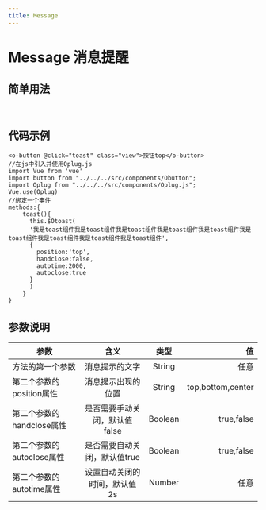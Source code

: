 ```yaml
---
title: Message 
---
```

# Message 消息提醒

## 简单用法 
</br>

<ClientOnly>
  <Omessage/>
</ClientOnly>

## 代码示例
```
<o-button @click="toast" class="view">按钮top</o-button>
//在js中引入并使用Oplug.js
import Vue from 'vue'
import button from "../../../src/components/Obutton";
import Oplug from "../../../src/components/Oplug.js";
Vue.use(Oplug)
//绑定一个事件
methods:{
    toast(){
      this.$Otoast(
      '我是toast组件我是toast组件我是toast组件我是toast组件我是toast组件我是toast组件我是toast组件我是toast组件我是toast组件',
      {
        position:'top',
        handclose:false,
        autotime:2000,
        autoclose:true
      }
      )
    }
}
```
## 参数说明

| 参数           | 含义          | 类型                | 值                    |
| ------------- |:-------------:|:-------------------:|---------------:       |
| 方法的第一个参数      | 消息提示的文字            | String     |任意 |
| 第二个参数的position属性  | 消息提示出现的位置  | String     |top,bottom,center             |
| 第二个参数的handclose属性       | 是否需要手动关闭，默认值false   |  Boolean | true,false|
| 第二个参数的autoclose属性       | 是否需要自动关闭，默认值true   |  Boolean | true,false|
| 第二个参数的autotime属性       | 设置自动关闭的时间，默认值2s   |  Number | 任意|


